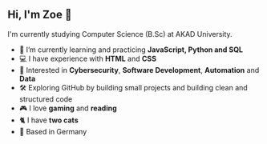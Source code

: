 ## Hi, I'm Zoe 👋

I'm currently studying Computer Science (B.Sc) at AKAD University.

- 🌱 I’m currently learning and practicing **JavaScript, Python and SQL**
- 💻 I have experience with **HTML** and **CSS** 
- 🔐 Interested in **Cybersecurity**, **Software Development**, **Automation** and **Data**
- 🛠️ Exploring GitHub by building small projects and building clean and structured code
- 🎮 I love **gaming** and **reading**
- 🐈 I have **two cats**
- 📍 Based in Germany
